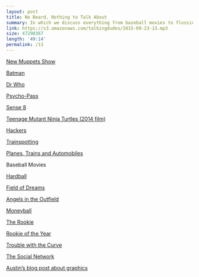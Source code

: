 ```yaml
---
layout: post
title: No Beard, Nothing to Talk About
summary: In which we discuss everything from baseball movies to flossing.
link: https://s3.amazonaws.com/talkingdudes/2015-09-23-13.mp3
size: 47290367
length: '49:14'
permalink: /13
---
```


[New Muppets Show](https://en.wikipedia.org/wiki/The_Muppets_(TV_series))

[Batman](https://en.wikipedia.org/wiki/Batman_(1989_film))

[Dr Who](https://en.wikipedia.org/wiki/Doctor_Who)

[Psycho-Pass](https://en.wikipedia.org/wiki/Psycho-Pass)

[Sense 8](https://en.wikipedia.org/wiki/Sense8)

[Teenage Mutant Ninja Turtles (2014 film)](https://en.wikipedia.org/wiki/Teenage_Mutant_Ninja_Turtles_(2014_film))

[Hackers](https://en.wikipedia.org/wiki/Hackers_(film))

[Trainspotting](https://en.wikipedia.org/wiki/Trainspotting_(film))

[Planes, Trains and Automobiles](https://en.wikipedia.org/wiki/Planes,_Trains_and_Automobiles)

Baseball Movies

[Hardball](https://en.wikipedia.org/wiki/Hardball_(film))

[Field of Dreams](https://en.wikipedia.org/wiki/Field_of_Dreams)

[Angels in the Outfield](https://en.wikipedia.org/wiki/Angels_in_the_Outfield_(1994_film))

[Moneyball](https://en.wikipedia.org/wiki/Moneyball)

[The Rookie](https://en.wikipedia.org/wiki/The_Rookie_(2002_film))

[Rookie of the Year](https://en.wikipedia.org/wiki/Rookie_of_the_Year_(film))

[Trouble with the Curve](https://en.wikipedia.org/wiki/Trouble_with_the_Curve)

[The Social Network](https://en.wikipedia.org/wiki/The_Social_Network)

[Austin’s blog post about graphics](http://www.dadsspecialtyprinting.com/blog/filetypes)
